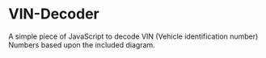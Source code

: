 # VIN-Decoder
A simple piece of JavaScript to decode VIN (Vehicle identification number) Numbers based upon the included diagram.
